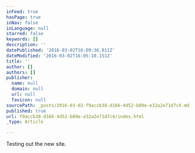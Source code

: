 ```yaml
---
inFeed: true
hasPage: true
inNav: false
inLanguage: null
starred: false
keywords: []
description: ''
datePublished: '2016-03-02T16:09:36.011Z'
dateModified: '2016-03-02T16:05:10.151Z'
title: ''
author: []
authors: []
publisher:
  name: null
  domain: null
  url: null
  favicon: null
sourcePath: _posts/2016-03-02-f9accb38-d166-4d52-b89e-e32a2e71d7c4.md
published: true
url: f9accb38-d166-4d52-b89e-e32a2e71d7c4/index.html
_type: Article

---
```

Testing out the new site.